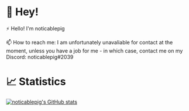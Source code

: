 # 👋 Hey!
⚡ Hello! I'm noticablepig

📫 How to reach me: I am unfortunately unavaliable for contact at the moment, unless you have a job for me - in which case, contact me on my Discord: noticablepig#2039

# 📈 Statistics
[![noticablepig's GitHub stats](https://github-readme-stats.vercel.app/api?username=noticablepig)](https://github.com/anuraghazra/github-readme-stats)
